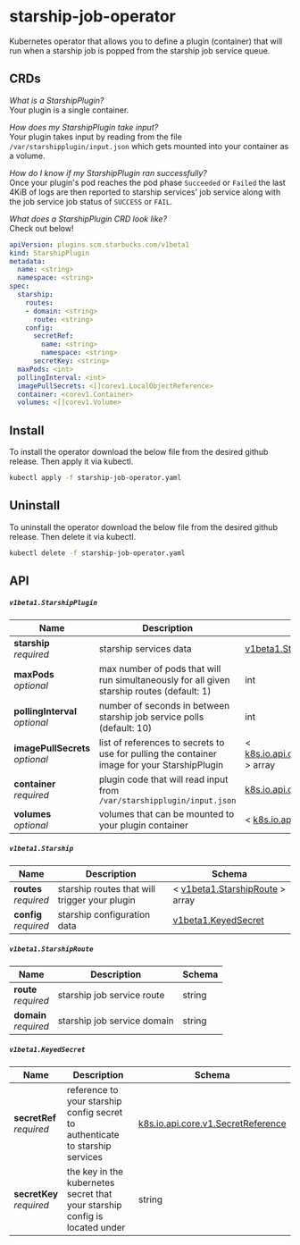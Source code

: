 # starship-job-operator
Kubernetes operator that allows you to define a plugin (container) that will run when a starship job is popped from the starship job service queue.

## CRDs

*What is a StarshipPlugin?*  
Your plugin is a single container.

*How does my StarshipPlugin take input?*  
Your plugin takes input by reading from the file `/var/starshipplugin/input.json` which gets mounted into your container as a volume.

*How do I know if my StarshipPlugin ran successfully?*  
Once your plugin's pod reaches the pod phase `Succeeded` or `Failed` the last 4KiB of logs are then reported to starship services' job service along with the job service job status of `SUCCESS` or `FAIL`.

*What does a StarshipPlugin CRD look like?*  
Check out below!
```yaml
apiVersion: plugins.scm.starbucks.com/v1beta1
kind: StarshipPlugin
metadata:
  name: <string>
  namespace: <string>
spec:
  starship:
    routes:
    - domain: <string>
      route: <string>
    config:
      secretRef:
        name: <string>
        namespace: <string>
      secretKey: <string>
  maxPods: <int>
  pollingInterval: <int>
  imagePullSecrets: <[]corev1.LocalObjectReference>
  container: <corev1.Container>
  volumes: <[]corev1.Volume>
```

## Install
To install the operator download the below file from the desired github release. Then apply it via kubectl.
```bash
kubectl apply -f starship-job-operator.yaml
```

## Uninstall
To uninstall the operator download the below file from the desired github release. Then delete it via kubectl.
```bash
kubectl delete -f starship-job-operator.yaml
```

## API

##### `v1beta1.StarshipPlugin`

Name | Description | Schema |
--- | --- | --- |
**starship**<br>*required* | starship services data | [v1beta1.Starship](#v1beta1starship) |
**maxPods**<br>*optional* | max number of pods that will run simultaneously for all given starship routes (default: 1) | int |
**pollingInterval**<br>*optional* | number of seconds in between starship job service polls (default: 10) | int |
**imagePullSecrets**<br>*optional* | list of references to secrets to use for pulling the container image for your StarshipPlugin | < [k8s.io.api.core.v1.LocalObjectReference](https://pkg.go.dev/k8s.io/api/core/v1#LocalObjectReference) > array |
**container**<br>*required* | plugin code that will read input from `/var/starshipplugin/input.json` | [k8s.io.api.core.v1.Container](https://pkg.go.dev/k8s.io/api/core/v1#Container) |
**volumes**<br>*optional* | volumes that can be mounted to your plugin container | < [k8s.io.api.core.v1.Volume](https://pkg.go.dev/k8s.io/api/core/v1#Volume) > array |

##### `v1beta1.Starship`

Name | Description | Schema |
--- | --- | --- |
**routes**<br>*required* | starship routes that will trigger your plugin | < [v1beta1.StarshipRoute](#v1beta1starshiproute) > array |
**config**<br>*required* | starship configuration data | [v1beta1.KeyedSecret](#v1beta1keyedsecret) |

##### `v1beta1.StarshipRoute`

Name | Description | Schema |
--- | --- | --- |
**route**<br>*required* | starship job service route | string |
**domain**<br>*required* | starship job service domain | string |

##### `v1beta1.KeyedSecret`

Name | Description | Schema |
--- | --- | --- |
**secretRef**<br>*required* | reference to your starship config secret to authenticate to starship services | [k8s.io.api.core.v1.SecretReference](https://pkg.go.dev/k8s.io/api/core/v1#SecretReference) |
**secretKey**<br>*required* | the key in the kubernetes secret that your starship config is located under | string |
